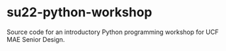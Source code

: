 # su22-python-workshop
Source code for an introductory Python programming workshop for UCF MAE Senior Design.

